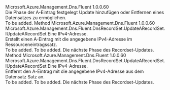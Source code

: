 <Type Name="IWithARecordIPv4Address" FullName="Microsoft.Azure.Management.Dns.Fluent.DnsRecordSet.Update.IWithARecordIPv4Address">
  <TypeSignature Language="C#" Value="public interface IWithARecordIPv4Address" />
  <TypeSignature Language="ILAsm" Value=".class public interface auto ansi abstract IWithARecordIPv4Address" />
  <TypeSignature Language="DocId" Value="T:Microsoft.Azure.Management.Dns.Fluent.DnsRecordSet.Update.IWithARecordIPv4Address" />
  <TypeSignature Language="VB.NET" Value="Public Interface IWithARecordIPv4Address" />
  <TypeSignature Language="F#" Value="type IWithARecordIPv4Address = interface" />
  <AssemblyInfo>
    <AssemblyName>Microsoft.Azure.Management.Dns.Fluent</AssemblyName>
    <AssemblyVersion>1.0.0.60</AssemblyVersion>
  </AssemblyInfo>
  <Interfaces />
  <Docs>
    <summary>
            Die Phase der A-Eintrag festgelegt Update hinzufügen oder Entfernen eines Datensatzes zu ermöglichen.
            </summary>
    <remarks>To be added.</remarks>
  </Docs>
  <Members>
    <Member MemberName="WithIPv4Address">
      <MemberSignature Language="C#" Value="public Microsoft.Azure.Management.Dns.Fluent.DnsRecordSet.UpdateARecordSet.IUpdateARecordSet WithIPv4Address (string ipv4Address);" />
      <MemberSignature Language="ILAsm" Value=".method public hidebysig newslot virtual instance class Microsoft.Azure.Management.Dns.Fluent.DnsRecordSet.UpdateARecordSet.IUpdateARecordSet WithIPv4Address(string ipv4Address) cil managed" />
      <MemberSignature Language="DocId" Value="M:Microsoft.Azure.Management.Dns.Fluent.DnsRecordSet.Update.IWithARecordIPv4Address.WithIPv4Address(System.String)" />
      <MemberSignature Language="VB.NET" Value="Public Function WithIPv4Address (ipv4Address As String) As IUpdateARecordSet" />
      <MemberSignature Language="F#" Value="abstract member WithIPv4Address : string -&gt; Microsoft.Azure.Management.Dns.Fluent.DnsRecordSet.UpdateARecordSet.IUpdateARecordSet" Usage="iWithARecordIPv4Address.WithIPv4Address ipv4Address" />
      <MemberType>Method</MemberType>
      <AssemblyInfo>
        <AssemblyName>Microsoft.Azure.Management.Dns.Fluent</AssemblyName>
        <AssemblyVersion>1.0.0.60</AssemblyVersion>
      </AssemblyInfo>
      <ReturnValue>
        <ReturnType>Microsoft.Azure.Management.Dns.Fluent.DnsRecordSet.UpdateARecordSet.IUpdateARecordSet</ReturnType>
      </ReturnValue>
      <Parameters>
        <Parameter Name="ipv4Address" Type="System.String" />
      </Parameters>
      <Docs>
        <param name="ipv4Address">Eine IPv4-Adresse.</param>
        <summary>
            Erstellt einen A-Eintrag mit die angegebene IPv4-Adresse im Ressourceneintragssatz.
            </summary>
        <returns>To be added.</returns>
        <remarks>To be added.</remarks>
        <return>Die nächste Phase des Recordset-Updates.</return>
      </Docs>
    </Member>
    <Member MemberName="WithoutIPv4Address">
      <MemberSignature Language="C#" Value="public Microsoft.Azure.Management.Dns.Fluent.DnsRecordSet.UpdateARecordSet.IUpdateARecordSet WithoutIPv4Address (string ipv4Address);" />
      <MemberSignature Language="ILAsm" Value=".method public hidebysig newslot virtual instance class Microsoft.Azure.Management.Dns.Fluent.DnsRecordSet.UpdateARecordSet.IUpdateARecordSet WithoutIPv4Address(string ipv4Address) cil managed" />
      <MemberSignature Language="DocId" Value="M:Microsoft.Azure.Management.Dns.Fluent.DnsRecordSet.Update.IWithARecordIPv4Address.WithoutIPv4Address(System.String)" />
      <MemberSignature Language="VB.NET" Value="Public Function WithoutIPv4Address (ipv4Address As String) As IUpdateARecordSet" />
      <MemberSignature Language="F#" Value="abstract member WithoutIPv4Address : string -&gt; Microsoft.Azure.Management.Dns.Fluent.DnsRecordSet.UpdateARecordSet.IUpdateARecordSet" Usage="iWithARecordIPv4Address.WithoutIPv4Address ipv4Address" />
      <MemberType>Method</MemberType>
      <AssemblyInfo>
        <AssemblyName>Microsoft.Azure.Management.Dns.Fluent</AssemblyName>
        <AssemblyVersion>1.0.0.60</AssemblyVersion>
      </AssemblyInfo>
      <ReturnValue>
        <ReturnType>Microsoft.Azure.Management.Dns.Fluent.DnsRecordSet.UpdateARecordSet.IUpdateARecordSet</ReturnType>
      </ReturnValue>
      <Parameters>
        <Parameter Name="ipv4Address" Type="System.String" />
      </Parameters>
      <Docs>
        <param name="ipv4Address">Eine IPv4-Adresse.</param>
        <summary>
            Entfernt den A-Eintrag mit die angegebene IPv4-Adresse aus dem Datensatz Satz an.
            </summary>
        <returns>To be added.</returns>
        <remarks>To be added.</remarks>
        <return>Die nächste Phase des Recordset-Updates.</return>
      </Docs>
    </Member>
  </Members>
</Type>